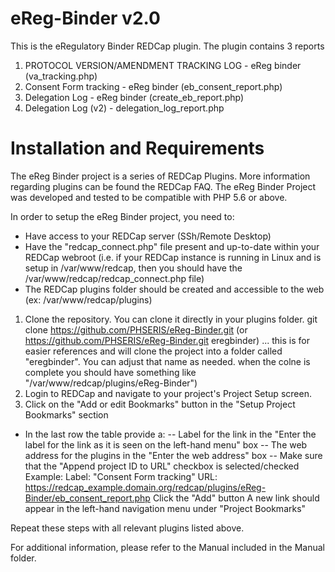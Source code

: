 # eReg-Binder v2.0
This is the eRegulatory Binder REDCap plugin. The plugin contains 3 reports

1. PROTOCOL VERSION/AMENDMENT TRACKING LOG - eReg binder  (va_tracking.php)
2. Consent Form tracking - eReg binder (eb_consent_report.php)
3. Delegation Log - eReg binder (create_eb_report.php)
4. Delegation Log (v2) - delegation_log_report.php

# Installation and Requirements
The eReg Binder project is a series of REDCap Plugins. More information regarding plugins can be found the REDCap FAQ.
The eReg Binder Project was developed and tested to be compatible with PHP 5.6 or above.

In order to setup the eReg Binder project, you need to:
- Have access to your REDCap server (SSh/Remote Desktop)
- Have the "redcap_connect.php" file present and up-to-date within your REDCap webroot (i.e. if your REDCap instance is running in Linux and is setup in /var/www/redcap, then you should have the /var/www/redcap/redcap_connect.php file)
- The REDCap plugins folder should be created and accessible to the web (ex: /var/www/redcap/plugins)

1. Clone the repository. You can clone it directly in your plugins folder.
   git clone https://github.com/PHSERIS/eReg-Binder.git
   (or https://github.com/PHSERIS/eReg-Binder.git eregbinder) ... this is for easier references and will clone the project into a folder called "eregbinder". You can adjust that name as needed.
   when the colne is complete you should have something like "/var/www/redcap/plugins/eReg-Binder")
2. Login to REDCap and navigate to your project's Project Setup screen.
3. Click on the "Add or edit Bookmarks" button in the "Setup Project Bookmarks" section
- In the last row the table provide a:
-- Label for the link in the "Enter the label for the link as it is seen on the left-hand menu" box
-- The web address for the plugins in the "Enter the web address" box
-- Make sure that the "Append project ID to URL" checkbox is selected/checked
Example:
Label: "Consent Form tracking"
URL: https://redcap_example.domain.org/redcap/plugins/eReg-Binder/eb_consent_report.php
Click the "Add" button
A new link should appear in the left-hand navigation menu under "Project Bookmarks"

Repeat these steps with all relevant plugins listed above.

For additional information, please refer to the Manual included in the Manual folder.
